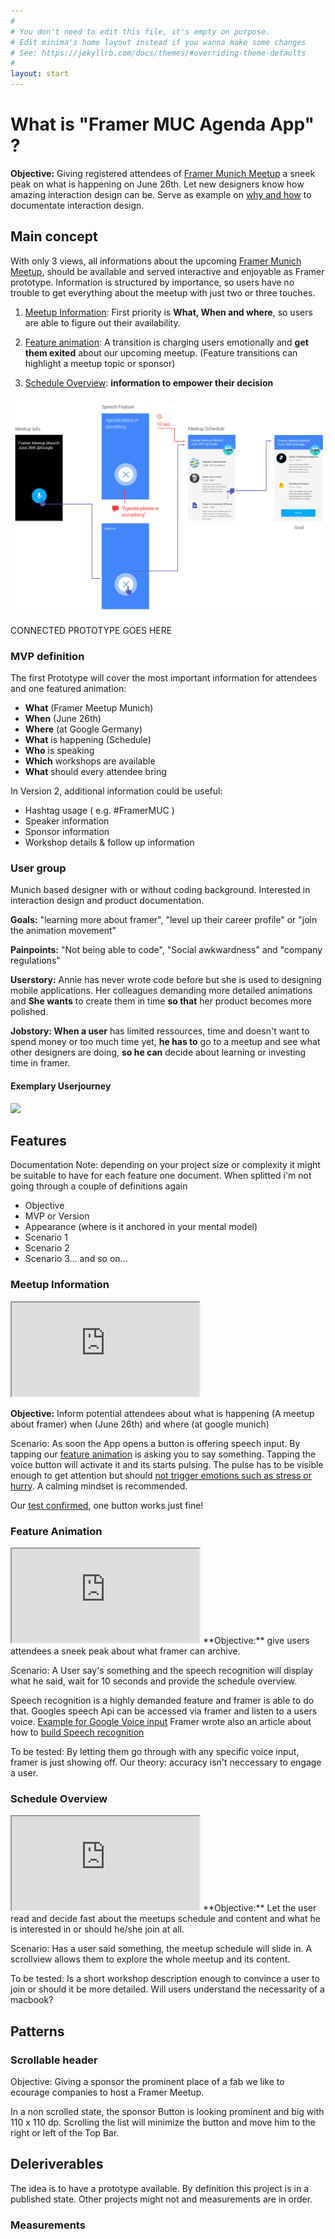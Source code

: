 ```yaml
---
#
# You don't need to edit this file, it's empty on purpose.
# Edit minima's home layout instead if you wanna make some changes
# See: https://jekyllrb.com/docs/themes/#overriding-theme-defaults
#
layout: start
---
```


# What is "Framer MUC Agenda App" ?
**Objective:** Giving registered attendees of [Framer Munich Meetup](https://www.meetup.com/de-DE/meetup-group-framerjs-munich/) a sneek peak on what is happening on June 26th. Let new designers know how amazing interaction design can be. Serve as example on [why and how](why/) to documentate interaction design.

## Main concept

With only 3 views, all informations about the upcoming [Framer Munich Meetup](https://www.meetup.com/de-DE/meetup-group-framerjs-munich/), should be available and served interactive and enjoyable as Framer prototype. Information is structured by importance, so users have no trouble to get everything about the meetup with just two or three touches. 

1. [Meetup Information](#meetup-information): First priority is **What, When and where**, so users are able to figure out their availability. 

2. [Feature animation](#feature-animation): A transition is charging users emotionally and **get them exited** about our upcoming meetup. (Feature transitions can highlight a meetup topic or sponsor)

3. [Schedule Overview](#schedule-overview): **information to empower their decision**

<img src="materials/framer-app-flow.png" class="imgfit"/> 


CONNECTED PROTOTYPE GOES HERE

### MVP definition
The first Prototype will cover the most important information for attendees and one featured animation:

* **What** (Framer Meetup Munich)
* **When** (June 26th)
* **Where** (at Google Germany)
* **What** is happening (Schedule)
* **Who** is speaking
* **Which** workshops are available
* **What** should every attendee bring

In Version 2, additional information could be useful:

* Hashtag usage ( e.g. #FramerMUC )
* Speaker information
* Sponsor information
* Workshop details & follow up information


### User group

Munich based designer with or without coding background. Interested in interaction design and product documentation. 

**Goals:** "learning more about framer", "level up their career profile" or "join the animation movement"

**Painpoints:** "Not being able to code", "Social awkwardness" and "company regulations"

**Userstory:** Annie has never wrote code before but she is used to designing mobile applications. Her colleagues demanding more detailed animations and **She wants** to create them in time **so that** her product becomes more polished.

**Jobstory: When a user** has limited ressources, time and doesn't want to spend money or too much time yet, **he has to** go to a meetup and see what other designers are doing, **so he can** decide about learning or investing time in framer.


#### Exemplary Userjourney

<img src="https://marieschweiz.github.io/ixd-documentation/materials/Userjourney-01.png" class="imgfit"/> 



## Features

Documentation Note: depending on your project size or complexity it might be suitable to have for each feature one document. When splitted i'm not going through a couple of definitions again

* Objective
* MVP or Version
* Appearance (where is it anchored in your mental model)
* Scenario 1
* Scenario 2
* Scenario 3... and so on...

### Meetup Information

<iframe class="prototype-right" src="https://framer.cloud/Sickv"></iframe>

**Objective:** Inform potential attendees about what is happening (A meetup about framer) when (June 26th) and where (at google munich)

Scenario: As soon the App opens a button is offering speech input. By tapping our [feature animation](#feature-animation) is asking you to say something. Tapping the voice button will activate it and its starts pulsing. The pulse has to be visible enough to get attention but should [not trigger emotions such as stress or hurry](https://marieschweiz.github.io/ixd-documentation/misc/2017/06/13/thefirsttest.html#1-framer-meetup-information). A calming mindset is recommended.

Our [test confirmed](https://marieschweiz.github.io/ixd-documentation/misc/2017/06/13/thefirsttest.html#1-framer-meetup-information), one button works just fine!


### Feature Animation

<iframe class="prototype-right" src="https://framer.cloud/QElto"></iframe>
**Objective:** give users attendees a sneek peak about what framer can archive.

Scenario: A User say's something and the speech recognition will display what he said, wait for 10 seconds and provide the schedule overview.

Speech recognition is a highly demanded feature and framer is able to do that. Googles speech Api can be accessed via framer and listen to a users voice. [Example for Google Voice input](https://github.com/baiIey/framer-speech-api) Framer wrote also an article about how to [build Speech recognition](https://blog.framer.com/prototyping-speech-recognition-in-framer-js-9cbbbd01757)

To be tested: By letting them go through with any specific voice input, framer is just showing off. Our theory: accuracy isn't neccessary to engage a user.


### Schedule Overview

<iframe class="prototype-right" src="https://framer.cloud/EXpCI"></iframe>
**Objective:** Let the user read and decide fast about the meetups schedule and content and what he is interested in or should he/she join at all.

Scenario: Has a user said something, the meetup schedule will slide in. A scrollview allows them to explore the whole meetup and its content.

To be tested: Is a short workshop description enough to convince a user to join or should it be more detailed. Will users understand the necessarity of a macbook?


## Patterns

### Scrollable header

Objective: Giving a sponsor the prominent place of a fab we like to ecourage companies to host a Framer Meetup.

In a non scrolled state, the sponsor Button is looking prominent and big with 110 x 110 dp. Scrolling the list will minimize the button and move him to the right or left of the Top Bar.



## Deleriverables

The idea is to have a prototype available. By definition this project is in a published state. Other projects might not and measurements are in order.

### Measurements


